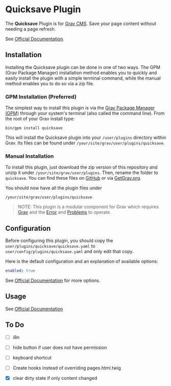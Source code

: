 # Quicksave Plugin

The **Quicksave** Plugin is for [Grav CMS](http://github.com/getgrav/grav). Save your page content without needing a page refresh.

See [Official Documentation](https://www.twelvetone.tv/docs/developer-tools/grav-plugins/grav-quick-save-plugin).

## Installation

Installing the Quicksave plugin can be done in one of two ways. The GPM (Grav Package Manager) installation method enables you to quickly and easily install the plugin with a simple terminal command, while the manual method enables you to do so via a zip file.

### GPM Installation (Preferred)

The simplest way to install this plugin is via the [Grav Package Manager (GPM)](http://learn.getgrav.org/advanced/grav-gpm) through your system's terminal (also called the command line).  From the root of your Grav install type:

    bin/gpm install quicksave

This will install the Quicksave plugin into your `/user/plugins` directory within Grav. Its files can be found under `/your/site/grav/user/plugins/quicksave`.

### Manual Installation

To install this plugin, just download the zip version of this repository and unzip it under `/your/site/grav/user/plugins`. Then, rename the folder to `quicksave`. You can find these files on [GitHub](https://github.com/twelve-tone-llc/grav-plugin-quicksave) or via [GetGrav.org](http://getgrav.org/downloads/plugins#extras).

You should now have all the plugin files under

    /your/site/grav/user/plugins/quicksave
	
> NOTE: This plugin is a modular component for Grav which requires [Grav](http://github.com/getgrav/grav) and the [Error](https://github.com/getgrav/grav-plugin-error) and [Problems](https://github.com/getgrav/grav-plugin-problems) to operate.

## Configuration

Before configuring this plugin, you should copy the `user/plugins/quicksave/quicksave.yaml` to `user/config/plugins/quicksave.yaml` and only edit that copy.

Here is the default configuration and an explanation of available options:

```yaml
enabled: true
```
See [Official Documentation](https://www.twelvetone.tv/docs/developer-tools/grav-plugins/grav-quick-save-plugin) for more options.


## Usage

See [Official Documentation](https://www.twelvetone.tv/docs/developer-tools/grav-plugins/grav-quick-save-plugin)

## To Do

- [ ] i8n
- [ ] hide button if user does not have permission
- [ ] keyboard shortcut
- [ ] Create hooks instead of overriding pages.html.twig
- [X] clear dirty state if only content changed


